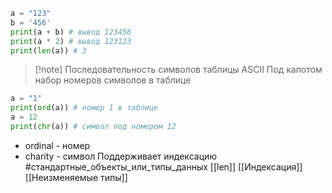 ```python 
a = "123"
b = '456'
print(a + b) # вывод 123456
print(a * 2) # вывод 123123
print(len(a)) # 3
```

> [!note] Последовательность символов таблицы ASCII
> Под капотом набор номеров символов в таблице

```python
a = "1"
print(ord(a)) # номер 1 в таблице
a = 12
print(chr(a)) # символ под номером 12
```
- ordinal - номер
- charity - символ
Поддерживает индексацию 
#стандартные_объекты_или_типы_данных [[len]] [[Индексация]] [[Неизменяемые типы]]
